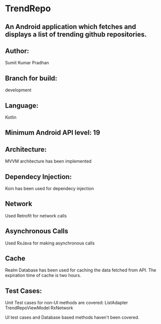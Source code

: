 # TrendRepo
## An Android application which fetches and displays a list of trending github repositories.

## Author:
Sumit Kumar Pradhan

## Branch for build:
development

## Language:
Kotlin

## Minimum Android API level: 19

## Architecture: 
MVVM architecture has been implemented

## Dependecy Injection:
Koin has been used for dependecy injection

## Network
Used Retrofit for network calls

## Asynchronous Calls
Used RxJava for making asynchronous calls

## Cache
Realm Database has been used for caching the data fetched from API. The expiration time of cache is two hours.

## Test Cases: 
Unit Test cases for non-UI methods are covered:
ListAdapter
TrendRepoViewModel
RxNetwork

UI test cases and Database based methods haven't been covered.

